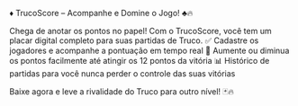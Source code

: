 ♦️ TrucoScore – Acompanhe e Domine o Jogo! ♣️🔥

Chega de anotar os pontos no papel! Com o TrucoScore, você tem um placar digital completo para suas partidas de Truco.
✅ Cadastre os jogadores e acompanhe a pontuação em tempo real 
🔢 Aumente ou diminua os pontos facilmente até atingir os 12 pontos da vitória 
📊 Histórico de partidas para você nunca perder o controle das suas vitórias

Baixe agora e leve a rivalidade do Truco para outro nível! 🃏🔥
